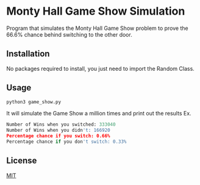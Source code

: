 # Monty Hall Game Show Simulation

Program that simulates the Monty Hall Game Show problem to prove the 66.6% chance behind switching to the other door.

## Installation
No packages required to install, you just need to import the Random Class.


## Usage

```python
python3 game_show.py
```
It will simulate the Game Show a million times and print out the results
Ex.
```python
Number of Wins when you switched: 333040
Number of Wins when you didn't: 166920
Percentage chance if you switch: 0.66%
Percentage chance if you don't switch: 0.33%
```

## License
[MIT](https://github.com/flyseddy/Monty_Hall_Game_Show_Sim/blob/master/LICENSE)